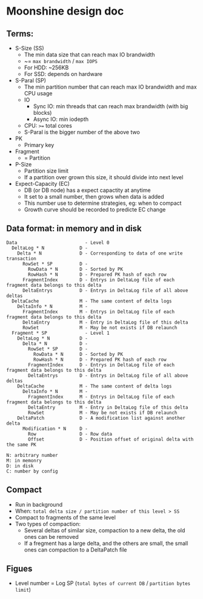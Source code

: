 # Moonshine design doc


## Terms:
* S-Size (SS)
    * The min data size that can reach max IO brandwidth
    * ~= `max brandwidth` / `max IOPS`
    * For HDD: ~256KB
    * For SSD: depends on hardware
* S-Paral (SP)
    * The min partition number that can reach max IO brandwidth and max CPU usage
    * IO
        * Sync IO: min threads that can reach max brandwidth (with big blocks)
        * Async IO: min iodepth
    * CPU: `>=` total cores
    * S-Paral is the bigger number of the above two
* PK
    * Primary key
* Fragment
    * = Partition
* P-Size
    * Partition size limit
    * If a partition over grown this size, it should divide into next level
* Expect-Capacity (EC)
    * DB (or DB node) has a expect capactity at anytime
    * It set to a small number, then grows when data is added
    * This number use to determine strategies, eg: when to compact
    * Growth curve should be recorded to predicte EC change

## Data format: in memory and in disk
```
Data                         - Level 0
  DeltaLog * N             D -
    Delta * N              D - Corresponding to data of one write transaction
      RowSet * SP          D -
        RowData * N        D - Sorted by PK
        RowHash * N        D - Prepared PK hash of each row
      FragmentIndex        D - Entrys in DeltaLog file of each fragment data belongs to this delta
      DeltaEntrys          D - Entrys in DeltaLog file of all above deltas
  DeltaCache               M - The same content of delta logs
    DeltaInfo * N          M -
      FragmentIndex        M - Entrys in DeltaLog file of each fragment data belongs to this delta
      DeltaEntry           M - Entry in DeltaLog file of this delta
      RowSet               M - May be not exists if DB relaunch
  Fragment * SP              - Level 1
    DeltaLog * N           D -
      Delta * N            D -
        RowSet * SP        D -
          RowData * N      D - Sorted by PK
          RowHash * N      D - Prepared PK hash of each row
        FragmentIndex      D - Entrys in DeltaLog file of each fragment data belongs to this delta
        DeltaEntrys        D - Entrys in DeltaLog file of all above deltas
    DeltaCache             M - The same content of delta logs
      DeltaInfo * N        M -
        FragmentIndex      M - Entrys in DeltaLog file of each fragment data belongs to this delta
        DeltaEntry         M - Entry in DeltaLog file of this delta
        RowSet             M - May be not exists if DB relaunch
    DeltaPatch             D - A modification list against another delta
      Modification * N     D -
        Row                D - Row data
        Offset             D - Position offset of original delta with the same PK

N: arbitrary number
M: in memonry
D: in disk
C: number by config
```

## Compact
* Run in background
* When: `total delta size / partition number of this level > SS`
* Compact to fragments of the same level
* Two types of compaction:
    * Several deltas of similar size, compaction to a new delta, the old ones can be removed
    * If a fregment has a large delta, and the others are small, the small ones can compaction to a DeltaPatch file

## Figues
* Level number = Log SP (`total bytes of current DB` / `partition bytes limit`)
